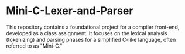 # Mini-C-Lexer-and-Parser
This repository contains a foundational project for a compiler front-end, developed as a class assignment. It focuses on the lexical analysis (tokenizing) and parsing phases for a simplified C-like language, often referred to as "Mini-C."
